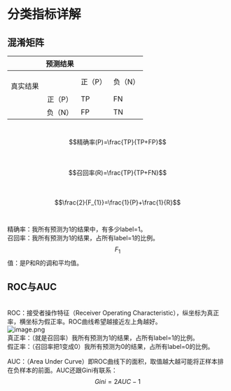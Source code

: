 # 分类指标详解


## 混淆矩阵
|  | 预测结果 |  |  |
| :---: | :---: | --- | --- |
| <br />真实结果 |  | 正（P） | 负（N） |
|  | 正（P） | TP | FN |
|  | 负（N） | FP | TN |


<br />$$精确率(P)=\frac{TP}{TP+FP}$$<br />
<br />$$召回率(R)=\frac{TP}{TP+FN}$$<br />
<br />$$\frac{2}{F_{1}}=\frac{1}{P}+\frac{1}{R}$$<br />
<br />精确率：我所有预测为1的结果中，有多少label=1。<br />召回率：我所有预测为1的结果，占所有label=1的比例。<br />$$F_{1}$$值：是P和R的调和平均值。



## ROC与AUC

<br />ROC：接受者操作特征（Receiver Operating Characteristic），纵坐标为真正率，横坐标为假正率。ROC曲线希望越接近左上角越好。<br />![image.png](https://cdn.nlark.com/yuque/0/2020/png/1173836/1599634950366-efc315a8-5a96-4496-83cc-5a0f2528e482.png#align=left&display=inline&height=559&margin=%5Bobject%20Object%5D&name=image.png&originHeight=1118&originWidth=906&size=254794&status=done&style=none&width=453)
<br />真正率：（就是召回率）我所有预测为1的结果，占所有label=1的比例。
<br />假正率：（召回率把1变成0）我所有预测为0的结果，占所有label=0的比例。

AUC：（Area Under Curve）即ROC曲线下的面积，取值越大越可能将正样本排在负样本的前面。AUC还跟Gini有联系：$$Gini=2AUC-1$$
